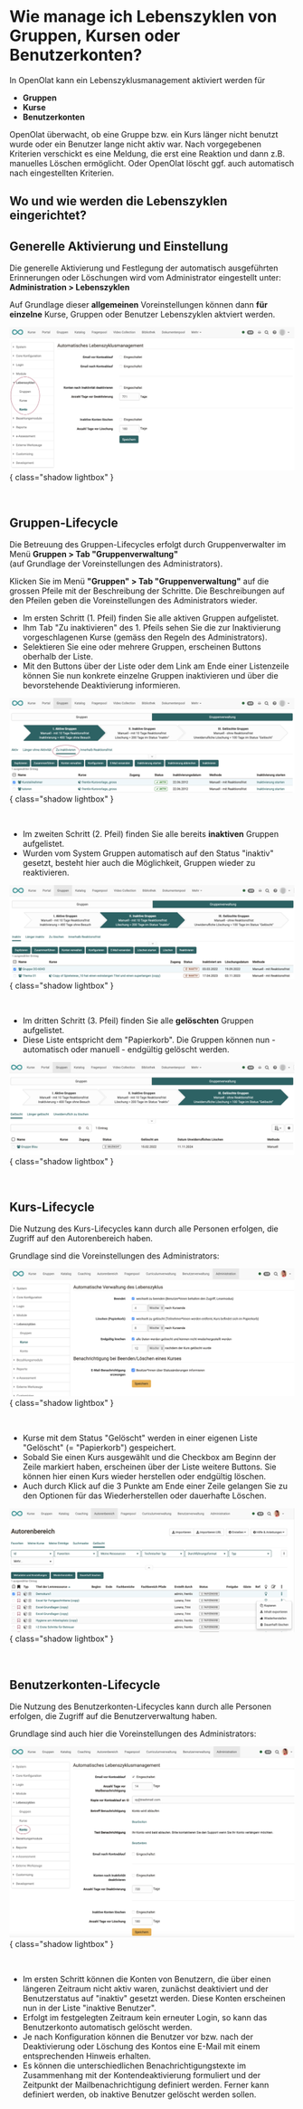 #  Wie manage ich Lebenszyklen von Gruppen, Kursen oder Benutzerkonten?

In OpenOlat kann ein Lebenszyklusmanagement aktiviert werden für

* **Gruppen**
* **Kurse**
* **Benutzerkonten**

OpenOlat überwacht, ob eine Gruppe bzw. ein Kurs länger nicht benutzt wurde oder ein Benutzer lange nicht aktiv war. Nach vorgegebenen Kriterien verschickt es eine Meldung, die erst eine Reaktion und dann z.B. manuelles Löschen ermöglicht. Oder OpenOlat löscht ggf. auch automatisch nach eingestellten Kriterien.
<br>

## Wo und wie werden die Lebenszyklen eingerichtet?

## Generelle Aktivierung und Einstellung

Die generelle Aktivierung und Festlegung der automatisch ausgeführten Erinnerungen oder Löschungen wird vom Administrator eingestellt unter: 
**Administration > Lebenszyklen**

Auf Grundlage dieser **allgemeinen** Voreinstellungen können dann **für einzelne** Kurse, Gruppen oder Benutzer Lebenszyklen aktviert werden.

![lifecycle_benutzer_admin_v1_de.png](assets/lifecycle_benutzer_admin_v1_de.png){ class="shadow lightbox" }

<br>

## Gruppen-Lifecycle

Die Betreuung des Gruppen-Lifecycles erfolgt durch Gruppenverwalter im Menü **Gruppen > Tab "Gruppenverwaltung"**<br>
(auf Grundlage der Voreinstellungen des Administrators).

Klicken Sie im Menü **"Gruppen" > Tab "Gruppenverwaltung"** auf die grossen Pfeile mit der Beschreibung der Schritte. Die Beschreibungen auf den Pfeilen geben die Voreinstellungen des Administrators wieder.

* Im ersten Schritt (1. Pfeil) finden Sie alle aktiven Gruppen aufgelistet. 
* Ihm Tab "Zu inaktivieren" des 1. Pfeils sehen Sie die zur Inaktivierung vorgeschlagenen Kurse (gemäss den Regeln des Administrators).
* Selektieren Sie eine oder mehrere Gruppen, erscheinen Buttons oberhalb der Liste.
* Mit den Buttons über der Liste oder dem Link am Ende einer Listenzeile können Sie nun konkrete einzelne Gruppen inaktivieren und über die bevorstehende Deaktivierung informieren.  

![lifecycle_gruppen_aktiv_v1_de.png](assets/lifecycle_gruppen_aktiv_v1_de.png){ class="shadow lightbox" }

<br>

* Im zweiten Schritt (2. Pfeil) finden Sie alle bereits **inaktiven** Gruppen aufgelistet.
* Wurden vom System Gruppen automatisch auf den Status "inaktiv" gesetzt, besteht hier auch die Möglichkeit, Gruppen wieder zu reaktivieren.  

![lifecycle_gruppen_inaktiv_v1_de.png](assets/lifecycle_gruppen_inaktiv_v1_de.png){ class="shadow lightbox" }

<br>

* Im dritten Schritt (3. Pfeil) finden Sie alle **gelöschten** Gruppen aufgelistet.
* Diese Liste entspricht dem "Papierkorb". Die Gruppen können nun - automatisch oder manuell - endgültig gelöscht werden.

![lifecycle_gruppen_geloescht_v1_de.png](assets/lifecycle_gruppen_geloescht_v1_de.png){ class="shadow lightbox" }

<br>

## Kurs-Lifecycle<br>

Die Nutzung des Kurs-Lifecycles kann durch alle Personen erfolgen, die Zugriff auf den Autorenbereich haben.

Grundlage sind die Voreinstellungen des Administrators:

![lifecycle_kurs_admin_v1_de.png](assets/lifecycle_kurs_admin_v1_de.png){ class="shadow lightbox" }

<br>

* Kurse mit dem Status "Gelöscht" werden in einer eigenen Liste "Gelöscht" (= "Papierkorb") gespeichert.   
* Sobald Sie einen Kurs ausgewählt und die Checkbox am Beginn der Zeile markiert haben, erscheinen über der Liste weitere Buttons. Sie können hier einen Kurs wieder herstellen oder endgültig löschen.
* Auch durch Klick auf die 3 Punkte am Ende einer Zeile gelangen Sie zu den Optionen für das Wiederherstellen oder dauerhafte Löschen. 

![lifecycle_kurs_autorenbereich_v1_de.png](assets/lifecycle_kurs_autorenbereich_v1_de.png){ class="shadow lightbox" }

<br>

## Benutzerkonten-Lifecycle<br>

Die Nutzung des Benutzerkonten-Lifecycles kann durch alle Personen erfolgen, die Zugriff auf die Benutzerverwaltung haben.

Grundlage sind auch hier die Voreinstellungen des Administrators:

![lifecycle_benutzer2_admin_v1_de.png](assets/lifecycle_benutzer2_admin_v1_de.png){ class="shadow lightbox" }

<br>

* Im ersten Schritt können die Konten von Benutzern, die über einen längeren Zeitraum nicht aktiv waren, zunächst deaktiviert und der Benutzerstatus auf "inaktiv" gesetzt werden. Diese Konten erscheinen nun in der Liste "inaktive Benutzer".
* Erfolgt im festgelegten Zeitraum kein erneuter Login, so kann das Benutzerkonto automatisch gelöscht werden.
* Je nach Konfiguration können die Benutzer vor bzw. nach der Deaktivierung oder Löschung des Kontos eine E-Mail mit einem entsprechenden Hinweis erhalten.
* Es können die unterschiedlichen Benachrichtigungstexte im Zusammenhang mit der Kontendeaktivierung formuliert und der Zeitpunkt der Mailbenachrichtigung definiert werden. Ferner kann definiert werden, ob inaktive Benutzer gelöscht werden sollen.

